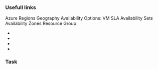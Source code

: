 
### Usefull links
Azure
Regions
Geography
Availability Options: VM SLA
Availability Sets
Availability Zones
Resource Group
- []()
- []()
- []()
- []()

### Task



